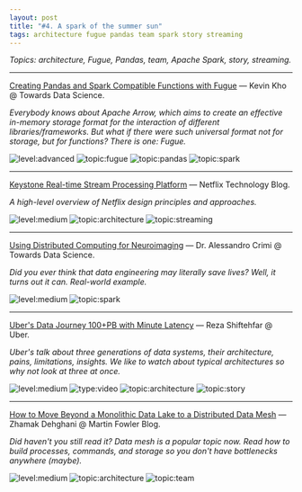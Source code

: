 ```yaml
---
layout: post
title: "#4. A spark of the summer sun"
tags: architecture fugue pandas team spark story streaming
---
```


*Topics: architecture, Fugue, Pandas, team, Apache Spark, story, streaming.*

<!--cut-->

---

[Creating Pandas and Spark Compatible Functions with Fugue](https://towardsdatascience.com/creating-pandas-and-spark-compatible-functions-with-fugue-8617c0b3d3a8) — Kevin Kho @ Towards Data Science.

*Everybody knows about Apache Arrow, which aims to create an effective in-memory storage format for the interaction of different libraries/frameworks. But what if there were such universal format not for storage, but for functions? There is one: Fugue.*

![level:advanced] ![topic:fugue] ![topic:pandas] ![topic:spark]

---

[Keystone Real-time Stream Processing Platform](https://netflixtechblog.com/keystone-real-time-stream-processing-platform-a3ee651812a) — Netflix Technology Blog.

*A high-level overview of Netflix design principles and approaches.*

![level:medium] ![topic:architecture] ![topic:streaming]

---

[Using Distributed Computing for Neuroimaging](https://netflixtechblog.com/keystone-real-time-stream-processing-platform-a3ee651812a) — Dr. Alessandro Crimi @ Towards Data Science.

*Did you ever think that data engineering may literally save lives? Well, it turns out it can. Real-world example.*

![level:medium] ![topic:spark]

---

[Uber's Data Journey 100+PB with Minute Latency](https://youtu.be/YxlmgwHJaqw) — Reza Shiftehfar @ Uber.

*Uber's talk about three generations of data systems, their architecture, pains, limitations, insights. We like to watch about typical architectures so why not look at three at once.*

![level:medium] ![type:video] ![topic:architecture] ![topic:story]

---

[How to Move Beyond a Monolithic Data Lake to a Distributed Data Mesh](https://martinfowler.com/articles/data-monolith-to-mesh.html) — Zhamak Dehghani @ Martin Fowler Blog.

*Did haven't you still read it? Data mesh is a popular topic now. Read how to build processes, commands, and storage so you don't have bottlenecks anywhere (maybe).*

![level:medium] ![topic:architecture] ![topic:team]

<!--tags-->

[level:medium]: https://img.shields.io/badge/level-medium-blue
[level:advanced]: https://img.shields.io/badge/level-advanced-blue

[type:video]: https://img.shields.io/badge/type-video-c21bc6

[topic:architecture]: https://img.shields.io/badge/topic-architecture-260C3B
[topic:fugue]: https://img.shields.io/badge/topic-fugue-72F8DC
[topic:pandas]: https://img.shields.io/badge/topic-pandas-F28328
[topic:team]: https://img.shields.io/badge/topic-team-E0894F
[topic:spark]: https://img.shields.io/badge/topic-spark-6157A8
[topic:story]: https://img.shields.io/badge/topic-story-62A6B1
[topic:streaming]: https://img.shields.io/badge/topic-streaming-f15A02
